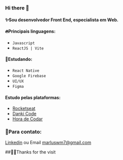 ### Hi there 👋

#### :sparkles:Sou desenvolvedor Front End, especialista em Web.

#### :fire:Principais linguagens:
- `Javascript`
- `ReactJS | Vite`

#### :memo:Estudando:
- `React Native`
- `Google Firebase`
- `UI/UX`
- `Figma`

#### Estudo pelas plataformas:
- [Rocketseat](https://www.rocketseat.com.br/)
- [Danki Code](https://cursos.dankicode.com/)
- [Hora de Codar](https://horadecodar.com.br/)

### :pushpin:Para contato:
[Linkedin](https://www.linkedin.com/in/marlus-weber-midginski/)
ou
Email marluswm7@gmail.com

##:technologist:Thanks for the visit
